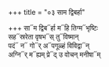 +++
title = "०३ साम द्विबर्हा"

+++
सा᳓म द्विब᳓र्हा म᳓हि तिग्म᳓भृष्टिः  
सह᳓स्ररेता वृषभ᳓स् तु᳓विष्मान्  
पदं᳓ न᳓ गो᳓र् अ᳓पगूळ्हं विविद्वा᳓न्  
अग्नि᳓र् म᳓ह्यम् प्रे᳓द् उ वोचन् मनीषा᳓म्